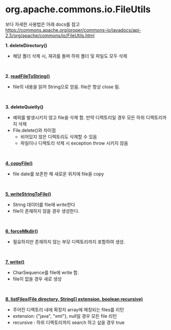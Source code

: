 # org.apache.commons.io.FileUtils

보다 자세한 사용법은 아래 docs를 참고
https://commons.apache.org/proper/commons-io/javadocs/api-2.5/org/apache/commons/io/FileUtils.html


<b> 1. deleteDirectory() </b>
 - 해당 폴더 삭제 시, 재귀를 돌며 하위 폴더 및 파일도 모두 삭제
 
<br>

<b> 2. <a href="ReadFileToString.java"> readFileToString() </a> </b>
 - file의 내용을 읽어 String으로 얻음. file은 항상 close 됨.
<br>

<b> 3. deleteQuietly() </b>
 - 예외를 발생시키지 않고 file을 삭제 함. 만약 디렉토리일 경우 모든 하위 디렉토리까지 삭제
 - File.delete()와 차이점
 	- 비어있지 않은 디렉토리도 삭제할 수 있음
 	- 파일이나 디렉토리 삭제 시 exception throw 시키지 않음
<br>

<b> <a href="CopyFile.java"> 4. copyFile() </a> </b>
 - file date를 보존한 채 새로운 위치에 file을 copy
<br>

<b> <a href="WriteStringToFile.java"> 5. writeStringToFile() </a> </b>
 - String 데이터를 file에 write한다
 - file이 존재하지 않을 경우 생성한다.
<br>

<b> <a href="ForceMkdir.java"> 6. forceMkdir() </a> </b>
 - 필요하지만 존재하지 않는 부모 디렉토리까지 포함하여 생성. 
<br>

<b> <a href="Write.java"> 7. write() </a> </b>
 - CharSequence를 file에 write 함.
 - file이 없을 경우 새로 생성
<br>

<b> <a href="ListFiles.java"> 8. listFiles(File directory, String[] extension, boolean recursive) </a> </b>
 - 주어진 디렉토리 내에 확장자 array에 매칭되는 files를 리턴
 - extension: {"java", "xml"}, null일 경우 모든 file 리턴
 - recursive : 하위 디렉토리까지 search 하고 싶을 경우 true
<br>